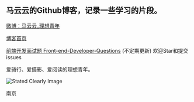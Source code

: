 
## 马云云的Github博客，记录一些学习的片段。


[微博：马云云_理想青年](http://weibo.com/920802999 "马云云_理想青年的微博")

[博客首页](http://markyun.github.io/ "马云云的博客")


[前端开发面试题 Front-end-Developer-Questions](https://github.com/markyun/My-blog/blob/master/Front-end-Developer-Questions "最新前端开发面试题")  (不定期更新) 欢迎Star和提交issues

爱骑行、爱摄影、爱阅读的理想青年。 


![Stated Clearly Image](https://raw.githubusercontent.com/markyun/markyun.github.io/master/assets/images/Nanjing2.jpg)


南京